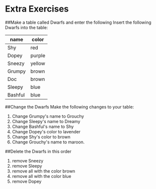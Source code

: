 # Extra Exercises

##Make a table called Dwarfs and enter the following
Insert the following Dwarfs into the table:

| name  | color  |
|-------| ------ |
|Shy	|	red |
|Dopey  | purple |
|Sneezy | yellow |
|Grumpy | brown  |
|Doc    | brown  |
|Sleepy | blue   |
|Bashful| blue   |

##Change the Dwarfs
Make the following changes to your table:  
1. Change Grumpy's name to Grouchy  
2. Change Sleepy's name to Dreamy  
3. Change Bashful's name to Shy  
4. Change Dopey's color to lavender  
5. Change Shy's color to brown  
6. Change Grouchy's name to maroon.


##Delete the Dwarfs in this order

1. remove Sneezy
2. remove Sleepy
3. remove all with the color brown
4. remove all with the color blue
5. remove Dopey




